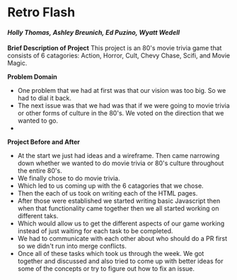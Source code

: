 # Retro Flash
#### _Holly Thomas,_ _Ashley Breunich,_ _Ed Puzino,_ _Wyatt Wedell_
**Brief Description of Project**
This project is an 80's movie trivia game that consists of 6 catagories: Action, Horror, Cult, Chevy Chase, Scifi, and Movie Magic.

**Problem Domain**
- One problem that we had at first was that our vision was too big. So we had to dial it back.
- The next issue was that we had was that if we were going to movie trivia or other forms of culture in the 80's. We voted on the direction that we wanted to go.
-   
**Project Before and After**
- At the start we just had ideas and a wireframe. Then came narrowing down whether we wanted to do movie trivia or 80's culture throughout the entire 80's.
- We finally chose to do movie trivia.
- Which led to us coming up with the 6 catagories that we chose.
- Then the each of us took on writing each of the HTML pages.
- After those were established we started writing basic Javascript then when that functionality came together then we all started working on different taks.
- Which would allow us to get the different aspects of our game working instead of just waiting for each task to be completed. 
- We had to communicate with each other about who should do a PR first so we didn't run into merge conflicts.
- Once all of these tasks which took us through the week. We got together and discussed and also tried to come up with better ideas for some of the concepts or try to figure out how to fix an issue.